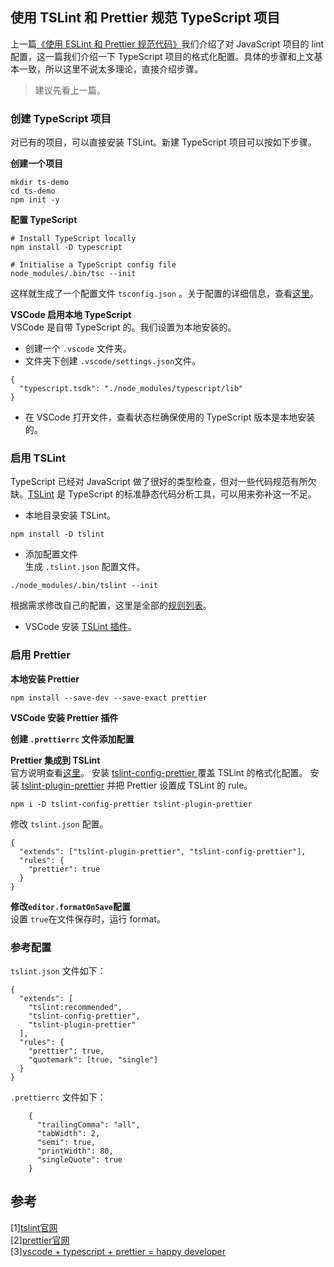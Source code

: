 ## 使用 TSLint 和 Prettier 规范 TypeScript 项目

上一篇[《使用 ESLint 和 Prettier 规范代码》](./20190417-build-eslint-prettier.md)我们介绍了对 JavaScript 项目的 lint 配置，这一篇我们介绍一下 TypeScript 项目的格式化配置。具体的步骤和上文基本一致，所以这里不说太多理论，直接介绍步骤。

> 建议先看上一篇。

### 创建 TypeScript 项目

对已有的项目，可以直接安装 TSLint。新建 TypeScript 项目可以按如下步骤。

**创建一个项目**

```
mkdir ts-demo
cd ts-demo
npm init -y
```

**配置 TypeScript**

```
# Install TypeScript locally
npm install -D typescript

# Initialise a TypeScript config file
node_modules/.bin/tsc --init
```

这样就生成了一个配置文件 `tsconfig.json` 。关于配置的详细信息，查看[这里](https://www.typescriptlang.org/docs/handbook/compiler-options.html)。

**VSCode 启用本地 TypeScript**  
VSCode 是自带 TypeScript 的。我们设置为本地安装的。

- 创建一个 `.vscode` 文件夹。
- 文件夹下创建 `.vscode/settings.json`文件。

```
{
  "typescript.tsdk": "./node_modules/typescript/lib"
}
```

- 在 VSCode 打开文件，查看状态栏确保使用的 TypeScript 版本是本地安装的。

### 启用 TSLint

TypeScript 已经对 JavaScript 做了很好的类型检查，但对一些代码规范有所欠缺。[TSLint](https://palantir.github.io/tslint/) 是 TypeScript 的标准静态代码分析工具，可以用来弥补这一不足。

- 本地目录安装 TSLint。

```
npm install -D tslint
```

- 添加配置文件  
  生成 `.tslint.json` 配置文件。

```
./node_modules/.bin/tslint --init
```

根据需求修改自己的配置，这里是全部的[规则列表](https://palantir.github.io/tslint/rules/)。

- VSCode 安装 [TSLint 插件](https://marketplace.visualstudio.com/items?itemName=ms-vscode.vscode-typescript-tslint-plugin)。

### 启用 Prettier

**本地安装 Prettier**

```
npm install --save-dev --save-exact prettier
```

**VSCode 安装 Prettier 插件**

**创建 `.prettierrc` 文件添加配置**

**Prettier 集成到 TSLint**  
官方说明查看[这里](https://prettier.io/docs/en/integrating-with-linters.html#tslint)。
安装 [tslint-config-prettier ]() 覆盖 TSLint 的格式化配置。 安装 [tslint-plugin-prettier]() 并把 Prettier 设置成 TSLint 的 rule。

```
npm i -D tslint-config-prettier tslint-plugin-prettier
```

修改 `tslint.json` 配置。

```
{
  "extends": ["tslint-plugin-prettier", "tslint-config-prettier"],
  "rules": {
    "prettier": true
  }
}
```

**修改`editor.formatOnSave`配置**  
设置 `true`在文件保存时，运行 format。

### 参考配置

`tslint.json` 文件如下：

```
{
  "extends": [
    "tslint:recommended",
    "tslint-config-prettier",
    "tslint-plugin-prettier"
  ],
  "rules": {
    "prettier": true,
    "quotemark": [true, "single"]
  }
}
```

`.prettierrc` 文件如下：

```
    {
      "trailingComma": "all",
      "tabWidth": 2,
      "semi": true,
      "printWidth": 80,
      "singleQuote": true
    }
```

## 参考

[1][tslint官网](https://palantir.github.io/tslint/)  
[2][prettier官网](https://prettier.io/)  
[3][vscode + typescript + prettier = happy developer](https://www.fiznool.com/blog/2018/12/07/vscode---typescript---prettier--happy-developer/)
